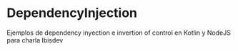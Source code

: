 # DependencyInjection
Ejemplos de dependency inyection e invertion of control en Kotlin y NodeJS para charla Ibisdev
